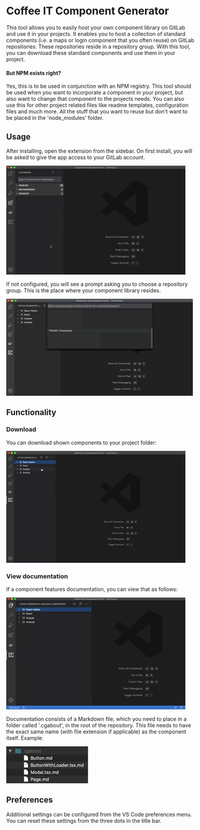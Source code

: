 # Coffee IT Component Generator
This tool allows you to easily host your own component library on GitLab and use it in your projects. It enables you to host a collection of standard components (i.e. a maps or login component that you often reuse) on GitLab repositories. These repositories reside in a repository group. With this tool, you can download these standard components and use them in your project.

#### But NPM exists right?
Yes, this is to be used in conjunction with an NPM registry. This tool should be used when you want to incorporate a component in your project, but also want to change that component to the projects needs. You can also use this for other project related files like readme templates, configuration files and much more. All the stuff that you want to reuse but don't want to be placed in the 'node_modules' folder.

## Usage
After installing, open the extension from the sidebar. On first install, you will be asked to give the app access to your GitLab account. 

![login](media/gif/login.gif)

If not configured, you will see a prompt asking you to choose a repository group. This is the place where your component library resides.

![choose-group](media/choose-repo.png)

## Functionality

### Download
You can download shown components to your project folder:

![download](media/gif/download.gif)

### View documentation
If a component features documentation, you can view that as follows:

![docs](media/gif/docs.gif)

Documentation consists of a Markdown file, which you need to place in a folder called '.cgabout', in the root of the repository. This file needs to have the exact same name (with file extension if applicable) as the component itself. Example:

![](media/folder-struct.png)

## Preferences

Additional settings can be configured from the VS Code preferences menu. You can reset these settings from the three dots in the title bar.